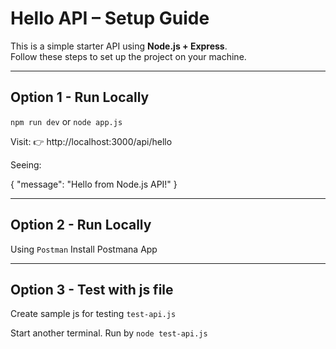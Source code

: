 # Hello API – Setup Guide

This is a simple starter API using **Node.js + Express**.  
Follow these steps to set up the project on your machine.

---

## Option 1 - Run Locally

`npm run dev` or
`node app.js`

Visit:
👉 http://localhost:3000/api/hello

Seeing:

{
"message": "Hello from Node.js API!"
}

---

## Option 2 - Run Locally

Using `Postman`
Install Postmana App

---

## Option 3 - Test with js file

Create sample js for testing `test-api.js`

Start another terminal.
Run by `node test-api.js`
